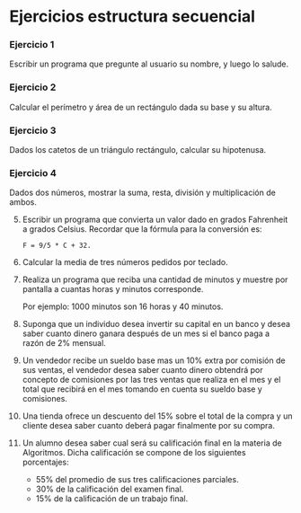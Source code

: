# Ejercicios estructura secuencial

### Ejercicio 1

Escribir un programa que pregunte al usuario su nombre, y luego lo salude.

### Ejercicio 2

Calcular el perímetro y área de un rectángulo dada su base y su altura.

### Ejercicio 3

Dados los catetos de un triángulo rectángulo, calcular su hipotenusa.

### Ejercicio 4

Dados dos números, mostrar la suma, resta, división y multiplicación de ambos.


5.  Escribir un programa que convierta un valor dado en grados Fahrenheit a grados Celsius. Recordar que la fórmula para la conversión es: 

		F = 9/5 * C + 32.

6. Calcular la media de tres números pedidos por teclado.
7. Realiza un programa que reciba una cantidad de minutos y muestre por pantalla a cuantas horas y minutos corresponde.

	Por ejemplo: 1000 minutos son 16 horas y 40 minutos.
8. Suponga que un individuo desea invertir su capital en un banco y desea saber cuanto dinero ganara después de un mes si el banco paga a razón de 2% mensual.
9. Un vendedor recibe un sueldo base mas un 10% extra por comisión de sus ventas, el vendedor desea saber cuanto dinero obtendrá por concepto de comisiones por las tres ventas que realiza en el mes y el total que recibirá en el mes tomando en cuenta su sueldo base y comisiones.
10. Una tienda ofrece un descuento del 15% sobre el total de la compra y un cliente desea saber cuanto deberá pagar finalmente por su compra.
11. Un alumno desea saber cual será su calificación final en la materia de Algoritmos. Dicha calificación se compone de los siguientes porcentajes:
	* 55% del promedio de sus tres calificaciones parciales.
    * 30% de la calificación del examen final.
    * 15% de la calificación de un trabajo final.




